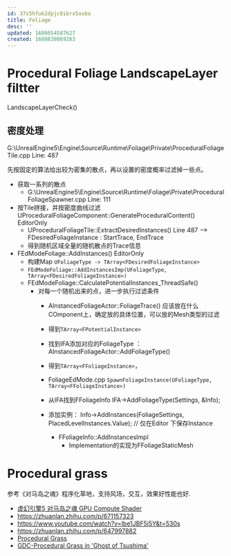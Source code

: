 ```yaml
---
id: 37s5hfuk2dpjc0ibrx5xobo
title: Foliage
desc: ''
updated: 1680854587627
created: 1680838069263
---
```


# Procedural Foliage LandscapeLayer filtter

LandscapeLayerCheck()

## 密度处理

G:\UnrealEngine5\Engine\Source\Runtime\Foliage\Private\ProceduralFoliageTile.cpp Line: 487

先按固定的算法给出较为密集的散点，再以设置的密度概率过滤掉一些点。

- 获取一系列的散点
  - G:\UnrealEngine5\Engine\Source\Runtime\Foliage\Private\ProceduralFoliageSpawner.cpp Line: 111
- 按Tile拼接，并按密度曲线过滤 UProceduralFoliageComponent::GenerateProceduralContent() EditorOnly
  - UProceduralFoliageTile::ExtractDesiredInstances() Line 487  --> FDesiredFoliageInstance : StartTrace, EndTrace
  - 得到随机区域全量的随机散点的Trace信息
- FEdModeFoliage::AddInstances() EditorOnly
  - 构建Map `UFoliageType -> TArray<FDesiredFoliageInstance>`
  - `FEdModeFoliage::AddInstancesImp(UFoliageType, TArray<FDesiredFoliageInstance>)`
  - FEdModeFoliage::CalculatePotentialInstances_ThreadSafe()
    - 对每一个随机出来的点，进一步执行过滤条件 
      - AInstancedFoliageActor::FoliageTrace() 应该放在什么COmponent上，确定放的具体位置，可以放的Mesh类型的过滤
      - 得到`TArray<FPotentialInstance>`
      - 找到IFA添加对应的FoliageType ： AInstancedFoliageActor::AddFoliageType()
      - 得到`TArray<FFoliageInstance>`，

      - FoliageEdMode.cpp `SpawnFoliageInstance(UFoliageType, TArray<FFoliageInstance>)`
      - 从IFA找到FFoliageInfo IFA->AddFoliageType(Settings, &Info);
      - 添加实例： Info->AddInstances(FoliageSettings, PlacedLevelInstances.Value); // 仅在Editor 下保存Instance
        - FFoliageInfo::AddInstancesImpl
          - Implementation的实现为FFoliageStaticMesh
      
      
      
# Procedural grass 
参考《对马岛之魂》程序化草地，支持风场，交互，效果好性能也好.
* [虚幻引擎5 对马岛之魂 GPU Compute Shader](https://www.bilibili.com/video/BV19v421v7zY)
* https://zhuanlan.zhihu.com/p/671157323
* https://www.youtube.com/watch?v=Ibe1JBF5i5Y&t=530s
* https://zhuanlan.zhihu.com/p/647997882
* [Procedural Grass](https://outerra.blogspot.com/search/label/grass)
* [GDC-Procedural Grass in 'Ghost of Tsushima'](https://gdcvault.com/play/1027033/Advanced-Graphics-Summit-Procedural-Grass)
